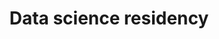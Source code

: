 ---
title: Data science residency
type: landing
show_breadcrumb: true

tags: ["training-en"]

sections:
  - block: markdown
    content:
      title: Samarco Data science residency
      subtitle:
      text: '<p>Six months ago, Samarco selected 16 employees from different areas to form the first Data Science Residency class, in partnership with the Department of Computer Science at UFMG. And this Friday (03/03/2023) our professionals completed this stage, where they delved deeply, applied knowledge and developed models and prototypes of solutions with great potential for creating value for the business.

      The main objective of the Program was to enhance the development of our people in Data Science, an inevitable opportunity for the mining industry.

      
      Melissa Cangussu Vianna is a Strategic Marketing analyst at the company and loved participating in the Program. "It was a great experience, as it allowed the knowledge of the tutors and professors at UFMG to join our daily practice here at Samarco."

      Our Business Development and Innovation manager, Bruno S. Pimentel, reinforces that “the Program brings an innovative format for learning and applying critical knowledge for Samarco.” According to him, “the partnership with one of the best Computer Science schools in Brazil makes all the difference.”

      This is another initiative that is part of the Movement for Innovation, an initiative that reinforces the companys mobilization to advance its purpose of mining differently, more sustainable and safe..'

  - block: image-gallery
    custom_id: 'minha-galeria'
    content:
      images:
        - filename: SAMARCO-1-1.png

    design:
      columns: '1'
---